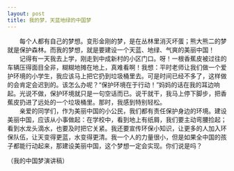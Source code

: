 ```yaml
---
layout: post
title: 我的梦，天蓝地绿的中国梦
---
```



　　每个人都有自己的梦想。变形金刚的梦，是在丛林里消灭坏蛋；熊大熊二的梦就是保护森林。而我的梦想，就是要建设一个天蓝、地绿、气爽的美丽中国！    
　　记得有一天我去上学，刚走到中成新村的小区门口。呀！一根香蕉皮被过往的车辆压得面目全非，糊糊地摊在地上，真难看啊！我想：平时老师让我们做一个爱护环境的小学生，我应该马上把它扔到垃圾桶里去。可是时间已经不多了，这样做的会肯定会迟到的。该怎么办呢？“保护环境在于行动！”妈妈的话在我的耳边响起。光说不做，保护环境就只是一句空话而已。说干就干，我马上停下脚步，把香蕉皮扔进了远处的一个垃圾桶里。那时，我感到特别轻松。    
　　亲爱的同学们，作为美丽中国的小公民，我们都有责任保护身边的环境。建设美丽中国，应该从小事做起：在学校中，看到地上有纸屑，我们要主动弯腰捡起；看到水龙头滴水，也要及时把它关紧。我还要宣传环保小知识，让更多的人加入环保队伍，让天变得更蓝，水变得更清。我一个人的力量很小，但是如果全中国的孩子都能行动起来，那建设美丽中国，这个梦想一定会实现。你们说是吗？     

（我的中国梦演讲稿）